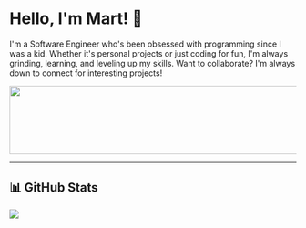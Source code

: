 # Hello, I'm Mart! 👋  
I'm a Software Engineer who's been obsessed with programming since I was a kid. Whether it's personal projects or just coding for fun, I'm always grinding, learning, and leveling up my skills.
Want to collaborate? I'm always down to connect for interesting projects!

<a href="https://www.gitanimals.org/en_US?utm_medium=image&utm_source=MartvdZalm&utm_content=line">
  <img src="https://render.gitanimals.org/lines/MartvdZalm?pet-id=654274140321728596"
    width="600"
    height="120"
  />
</a>

---

## 📊 GitHub Stats  
![](https://github-readme-stats.vercel.app/api/top-langs/?username=MartvdZalm&layout=compact&theme=radical)

